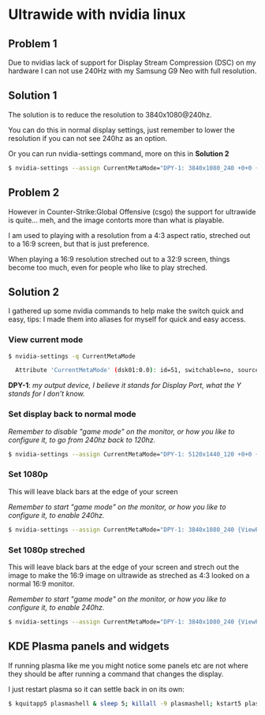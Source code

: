 # Ultrawide with nvidia linux

## Problem 1

Due to nvidias lack of support for Display Stream Compression (DSC) on my hardware I can not use 240Hz with my Samsung G9 Neo with full resolution.

## Solution 1

The solution is to reduce the resolution to 3840x1080@240hz.

You can do this in normal display settings, just remember to lower the resolution if you can not see 240hz as an option.

Or you can run nvidia-settings command, more on this in **Solution 2**

```bash
$ nvidia-settings --assign CurrentMetaMode="DPY-1: 3840x1080_240 +0+0 {ViewPortIn=3840x1080, ViewPortOut=3840x1080+0+0}"
```



## Problem 2

However in Counter-Strike:Global Offensive  (csgo) the support for ultrawide is quite... meh, and the image contorts more than what is playable.

I am used to playing with a resolution from a 4:3 aspect ratio, streched out to a 16:9 screen, but that is just preference.

When playing a 16:9 resolution streched out to a 32:9 screen, things become too much, even for people who like to play streched.

## Solution 2

I gathered up some nvidia commands to help make the switch quick and easy, tips: I made them into aliases for myself for quick and easy access.

### View current mode

```bash
$ nvidia-settings -q CurrentMetaMode

  Attribute 'CurrentMetaMode' (dsk01:0.0): id=51, switchable=no, source=nv-control :: DPY-1: 5120x1440_120 @5120x1440 +0+0 {ViewPortIn=5120x1440, ViewPortOut=5120x1440+0+0}
```

**DPY-1**: *my output device, I believe it stands for Display Port, what the Y stands for I don't know.*

### Set display back to normal mode

*Remember to disable "game mode" on the monitor, or how you like to configure it, to go from 240hz back to 120hz.*

```bash
$ nvidia-settings --assign CurrentMetaMode="DPY-1: 5120x1440_120 +0+0 {ViewPortIn=5120x1440, ViewPortOut=5120x1440+0+0}"
```

### Set 1080p

This will leave black bars at the edge of your screen

*Remember to start "game mode" on the monitor, or how you like to configure it, to enable 240hz.*

```bash
$ nvidia-settings --assign CurrentMetaMode="DPY-1: 3840x1080_240 {ViewPortIn=1920x1080, ViewPortOut=1920x1080+960+0}"
```

### Set 1080p streched

This will leave black bars at the edge of your screen and strech out the image to make the 16:9 image on ultrawide as streched as 4:3 looked on a normal 16:9 monitor.

*Remember to start "game mode" on the monitor, or how you like to configure it, to enable 240hz.*

```bash
$ nvidia-settings --assign CurrentMetaMode="DPY-1: 3840x1080_240 {ViewPortIn=2560x1080, ViewPortOut=2560x1080+640+0}"
```

## KDE Plasma panels and widgets

If running plasma like me you might notice some panels etc are not where they should be after running a command that changes the display.

I just restart plasma so it can settle back in on its own:

```bash
$ kquitapp5 plasmashell & sleep 5; killall -9 plasmashell; kstart5 plasmashell
```



